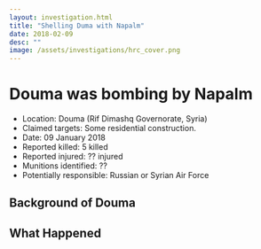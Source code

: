 ```yaml
---
layout: investigation.html
title: "Shelling Duma with Napalm"
date: 2018-02-09
desc: ""
image: /assets/investigations/hrc_cover.png
---
```


# Douma was bombing by Napalm

- Location: Douma (Rif Dimashq Governorate, Syria)
- Claimed targets: Some residential construction.
- Date: 09 January 2018
- Reported killed: 5 killed
- Reported injured: ?? injured
- Munitions identified: ??
- Potentially responsible: Russian or Syrian Air Force

## Background of Douma


## What Happened

